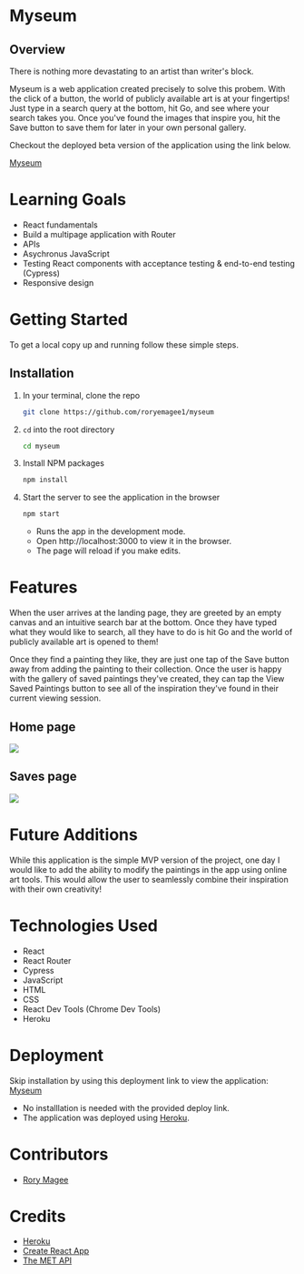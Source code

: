 # Myseum

## Overview

There is nothing more devastating to an artist than writer's block.

Myseum is a web application created precisely to solve this probem.  With the click of a button, the world of publicly available art is at your fingertips!  Just type in a search query at the bottom, hit Go, and see where your search takes you.  Once you've found the images that inspire you, hit the Save button to save them for later in your own personal gallery.

Checkout the deployed beta version of the application using the link below.

[Myseum](https://myseum.herokuapp.com/)

# Learning Goals
- React fundamentals
- Build a multipage application with Router
- APIs
- Asychronus JavaScript
- Testing React components with acceptance testing & end-to-end testing (Cypress)
- Responsive design

# Getting Started
To get a local copy up and running follow these simple steps.

## Installation

1. In your terminal, clone the repo
   ```sh
   git clone https://github.com/roryemagee1/myseum
   ```
2. `cd` into the root directory
    ```sh
   cd myseum
   ```
3. Install NPM packages
   ```sh
   npm install
   ```
4. Start the server to see the application in the browser
   ```sh
   npm start
   ``` 
   - Runs the app in the development mode.
   - Open http://localhost:3000 to view it in the browser.
   - The page will reload if you make edits.

# Features

When the user arrives at the landing page, they are greeted by an empty canvas and an intuitive search bar at the bottom.  Once they have typed what they would like to search, all they have to do is hit Go and the world of publicly available art is opened to them!

Once they find a painting they like, they are just one tap of the Save button away from adding the painting to their collection.  Once the user is happy with the gallery of saved paintings they've created, they can tap the View Saved Paintings button to see all of the inspiration they've found in their current viewing session.

## Home page

![](https://media.giphy.com/media/DIxlG97NgRsbgwM7jO/giphy.gif)

## Saves page

![](https://media.giphy.com/media/mI6Fj8lXnp9y8tDwYv/giphy.gif)

# Future Additions

While this application is the simple MVP version of the project, one day I would like to add the ability to modify the paintings in the app using online art tools.  This would allow the user to seamlessly combine their inspiration with their own creativity!

# Technologies Used 
- React
- React Router
- Cypress
- JavaScript
- HTML
- CSS
- React Dev Tools (Chrome Dev Tools)
- Heroku

# Deployment
Skip installation by using this deployment link to view the application: [Myseum](https://myseum.herokuapp.com/)

- No installlation is needed  with the provided deploy link.
- The application was deployed using [Heroku](https://www.heroku.com/).

# Contributors
- [Rory Magee](https://github.com/roryemagee1)

# Credits
- [Heroku](https://www.heroku.com/)
- [Create React App](https://create-react-app.dev/)
- [The MET API](https://metmuseum.github.io/)
